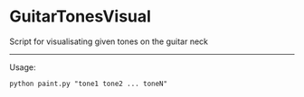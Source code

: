 # GuitarTonesVisual

Script for visualisating given tones on the guitar neck

------------------------

Usage:

    python paint.py "tone1 tone2 ... toneN"
